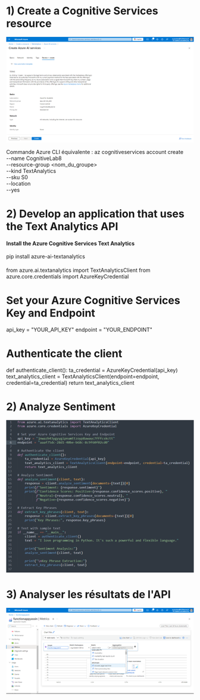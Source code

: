 # 1) Create a Cognitive Services resource

![alt text](1.png)


Commande Azure CLI équivalente :
az cognitiveservices account create \
  --name CognitiveLab8 \
  --resource-group <nom_du_groupe> \
  --kind TextAnalytics \
  --sku S0 \
  --location <region> \
  --yes


# 2) Develop an application that uses the Text Analytics API

#### Install the Azure Cognitive Services Text Analytics
pip install azure-ai-textanalytics


#### 
from azure.ai.textanalytics import TextAnalyticsClient
from azure.core.credentials import AzureKeyCredential

# Set your Azure Cognitive Services Key and Endpoint
api_key = "YOUR_API_KEY"
endpoint = "YOUR_ENDPOINT"

# Authenticate the client
def authenticate_client():
    ta_credential = AzureKeyCredential(api_key)
    text_analytics_client = TextAnalyticsClient(endpoint=endpoint, credential=ta_credential)
    return text_analytics_client

# 2) Analyze Sentiment

![alt text](2.png)


# 3) Analyser les résultats de l'API

![alt text](3.png)